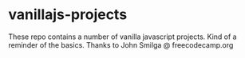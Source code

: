 # vanillajs-projects
These repo contains a number of vanilla javascript projects. Kind of a reminder of the basics. Thanks to John Smilga @ freecodecamp.org

